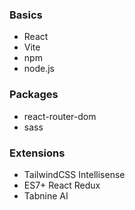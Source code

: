 ### Basics
- React
- Vite
- npm
- node.js


### Packages
- react-router-dom
- sass

### Extensions
- TailwindCSS Intellisense
- ES7+ React Redux
- Tabnine AI